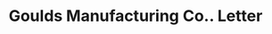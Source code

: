 ---
doi: 10.7916/D81Z5GHD
date_other: '1917'
date_other_textual: '1917'
form: correspondence
genre:
- Letters (correspondence)
name:
- Goulds Manufacturing Co.
object_in_context_url: https://biggert.cul.columbia.edu/items/view/ave_biggert_01200
subject_hierarchical_geographic:
- Seneca Falls, New York, United States
subject_name:
- Goulds Manufacturing Co.
title: Goulds Manufacturing Co.. Letter
sort_title: Goulds Manufacturing Co.. Letter
call_number: ave_biggert_01200
coordinates:
- 42.90861111111111,-76.79805555555555
pid: ave_biggert_01200
identifiers: ave_biggert_01200
thumbnail: https://derivativo-2.library.columbia.edu/iiif/2/ldpd:343444/full/!256,256/0/native.jpg
permalink: /biggert/ave_biggert_01200/
layout: iiif-image-page
---